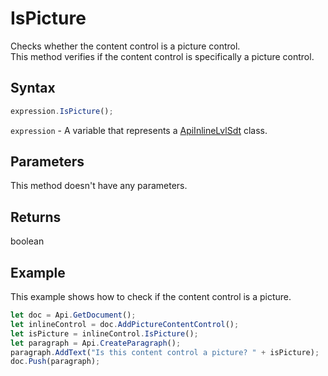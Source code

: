 # IsPicture

Checks whether the content control is a picture control.\
This method verifies if the content control is specifically a picture control.

## Syntax

```javascript
expression.IsPicture();
```

`expression` - A variable that represents a [ApiInlineLvlSdt](../ApiInlineLvlSdt.md) class.

## Parameters

This method doesn't have any parameters.

## Returns

boolean

## Example

This example shows how to check if the content control is a picture.

```javascript editor-docx
let doc = Api.GetDocument();
let inlineControl = doc.AddPictureContentControl();
let isPicture = inlineControl.IsPicture();
let paragraph = Api.CreateParagraph();
paragraph.AddText("Is this content control a picture? " + isPicture);
doc.Push(paragraph);
```
